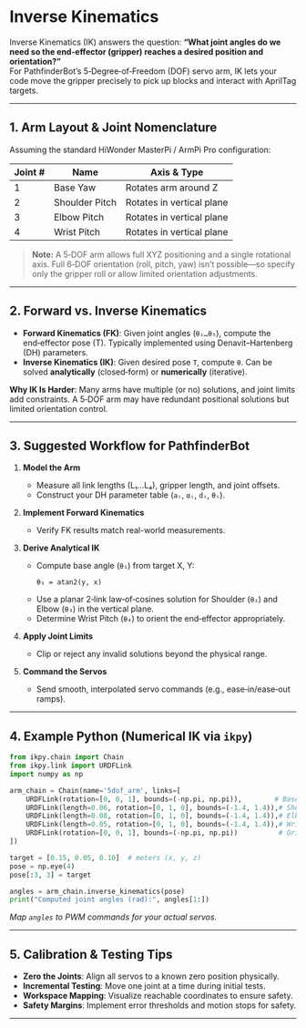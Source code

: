 # Inverse Kinematics

Inverse Kinematics (IK) answers the question: **“What joint angles do we need so the end‑effector (gripper) reaches a desired position and orientation?”**  
For PathfinderBot’s 5‑Degree‑of‑Freedom (DOF) servo arm, IK lets your code move the gripper precisely to pick up blocks and interact with AprilTag targets.

---

## 1. Arm Layout & Joint Nomenclature

Assuming the standard HiWonder MasterPi / ArmPi Pro configuration:

| Joint # | Name           | Axis & Type                   |
|---------|----------------|-------------------------------|
| 1       | Base Yaw       | Rotates arm around Z          |
| 2       | Shoulder Pitch | Rotates in vertical plane     |
| 3       | Elbow Pitch    | Rotates in vertical plane     |
| 4       | Wrist Pitch    | Rotates in vertical plane     |

> **Note:** A 5‑DOF arm allows full XYZ positioning and a single rotational axis. Full 6‑DOF orientation (roll, pitch, yaw) isn’t possible—so specify only the gripper roll or allow limited orientation adjustments.

---

## 2. Forward vs. Inverse Kinematics

- **Forward Kinematics (FK)**: Given joint angles (`θ₁…θ₅`), compute the end‑effector pose (T). Typically implemented using Denavit–Hartenberg (DH) parameters.
- **Inverse Kinematics (IK)**: Given desired pose `T`, compute `θ`. Can be solved **analytically** (closed‑form) or **numerically** (iterative).

**Why IK Is Harder**: Many arms have multiple (or no) solutions, and joint limits add constraints. A 5‑DOF arm may have redundant positional solutions but limited orientation control.

---

## 3. Suggested Workflow for PathfinderBot

1. **Model the Arm**
   - Measure all link lengths (L₁…L₄), gripper length, and joint offsets.
   - Construct your DH parameter table (`aᵢ`, `αᵢ`, `dᵢ`, `θᵢ`).

2. **Implement Forward Kinematics**
   - Verify FK results match real-world measurements.

3. **Derive Analytical IK**
   - Compute base angle (`θ₁`) from target X, Y:
     ```
     θ₁ = atan2(y, x)
     ```
   - Use a planar 2‑link law‑of‑cosines solution for Shoulder (`θ₂`) and Elbow (`θ₃`) in the vertical plane.
   - Determine Wrist Pitch (`θ₄`) to orient the end‑effector appropriately.

4. **Apply Joint Limits**
   - Clip or reject any invalid solutions beyond the physical range.

5. **Command the Servos**
   - Send smooth, interpolated servo commands (e.g., ease‑in/ease‑out ramps).

---

## 4. Example Python (Numerical IK via `ikpy`)

```python
from ikpy.chain import Chain
from ikpy.link import URDFLink
import numpy as np

arm_chain = Chain(name='5dof_arm', links=[
    URDFLink(rotation=[0, 0, 1], bounds=(-np.pi, np.pi)),        # Base
    URDFLink(length=0.06, rotation=[0, 1, 0], bounds=(-1.4, 1.4)),# Shoulder
    URDFLink(length=0.08, rotation=[0, 1, 0], bounds=(-1.4, 1.4)),# Elbow
    URDFLink(length=0.05, rotation=[0, 1, 0], bounds=(-1.4, 1.4)),# Wrist pitch
    URDFLink(rotation=[0, 0, 1], bounds=(-np.pi, np.pi))          # Gripper yaw
])

target = [0.15, 0.05, 0.10]  # meters (x, y, z)
pose = np.eye(4)
pose[:3, 3] = target

angles = arm_chain.inverse_kinematics(pose)
print("Computed joint angles (rad):", angles[1:])
```

_Map `angles` to PWM commands for your actual servos._

---

## 5. Calibration & Testing Tips

- **Zero the Joints**: Align all servos to a known zero position physically.
- **Incremental Testing**: Move one joint at a time during initial tests.
- **Workspace Mapping**: Visualize reachable coordinates to ensure safety.
- **Safety Margins**: Implement error thresholds and motion stops for safety.

---



